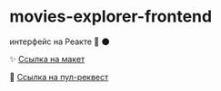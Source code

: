 # movies-explorer-frontend
интерфейс на Реакте 🚀 🌑 

✨ [Ссылка на макет](https://www.figma.com/file/h0tjtiuF1ItFYafBNPeRqW/Diploma-(Copy)?node-id=932%3A4079&t=RNzzcKVRo9AGPqvk-0)

💫 [Ссылка на пул-реквест](https://github.com/auroraptor/movies-explorer-frontend/pull/46)

